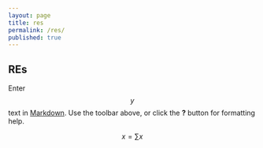 ```yaml
---
layout: page
title: res
permalink: /res/
published: true
---
```


## REs

Enter $$y$$ text in [Markdown](http://daringfireball.net/projects/markdown/). Use the toolbar above, or click the **?** button for formatting help.

$$ x = \sum x $$
